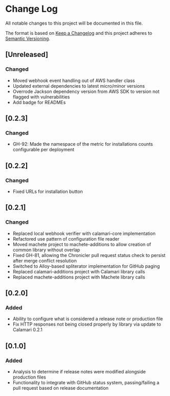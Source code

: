 # Change Log
All notable changes to this project will be documented in this file.

The format is based on [Keep a Changelog](http://keepachangelog.com/)
and this project adheres to [Semantic Versioning](http://semver.org/).

## [Unreleased]
### Changed
- Moved webhook event handling out of AWS handler class
- Updated external dependencies to latest micro/minor versions
- Overrode Jackson dependency version from AWS SDK to version not flagged with vulnerabilities
- Add badge for READMEs

## [0.2.3]
### Changed
- GH-92: Made the namespace of the metric for installations counts configurable per deployment

## [0.2.2]
### Changed
- Fixed URLs for installation button

## [0.2.1]
### Changed
- Replaced local webhook verifier with calamari-core implementation
- Refactored use pattern of configuration file reader
- Moved machete project to machete-additions to allow creation of common library without overlap
- Fixed GH-81, allowing the Chronicler pull request status check to persist after merge conflict resolution
- Switched to Alloy-based spliterator implementation for GitHub paging
- Replaced calamari-additions project with Calamari library calls
- Replaced machete-additions project with Machete library calls

## [0.2.0]
### Added
- Ability to configure what is considered a release note or production file
- Fix HTTP responses not being closed properly by library via update to Calamari 0.2.1

## [0.1.0]
### Added
- Analysis to determine if release notes were modified alongside production files
- Functionality to integrate with GitHub status system, passing/failing a pull request based on release documentation
